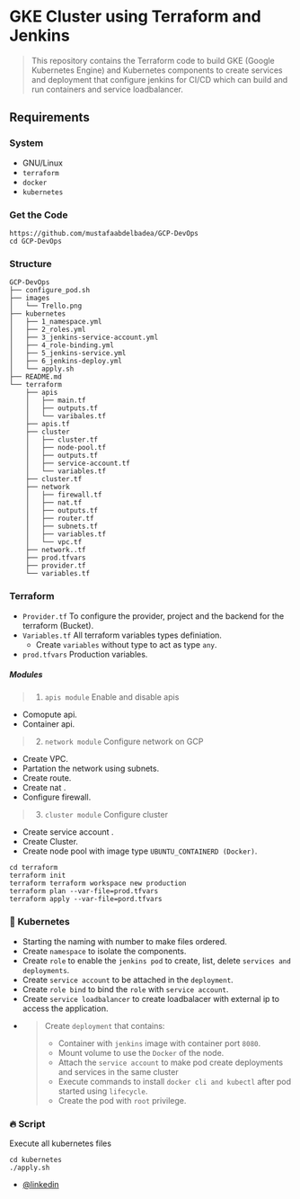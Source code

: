 # GKE Cluster using Terraform and Jenkins


>This repository contains the Terraform code to build GKE (Google Kubernetes Engine) and Kubernetes components to create services and deployment that configure jenkins for CI/CD which can build and run containers and service loadbalancer.  

## Requirements

### System

- GNU/Linux
- `terraform`
- `docker`
- `kubernetes`

### Get the Code
```
https://github.com/mustafaabdelbadea/GCP-DevOps
cd GCP-DevOps
```
### Structure

```
GCP-DevOps
├── configure_pod.sh
├── images
│   └── Trello.png
├── kubernetes
│   ├── 1_namespace.yml
│   ├── 2_roles.yml
│   ├── 3_jenkins-service-account.yml
│   ├── 4_role-binding.yml
│   ├── 5_jenkins-service.yml
│   ├── 6_jenkins-deploy.yml
│   └── apply.sh
├── README.md
└── terraform
    ├── apis
    │   ├── main.tf
    │   ├── outputs.tf
    │   └── varibales.tf
    ├── apis.tf
    ├── cluster
    │   ├── cluster.tf
    │   ├── node-pool.tf
    │   ├── outputs.tf
    │   ├── service-account.tf
    │   └── variables.tf
    ├── cluster.tf
    ├── network
    │   ├── firewall.tf
    │   ├── nat.tf
    │   ├── outputs.tf
    │   ├── router.tf
    │   ├── subnets.tf
    │   ├── variables.tf
    │   └── vpc.tf
    ├── network..tf
    ├── prod.tfvars
    ├── provider.tf
    └── variables.tf
```

### Terraform
- `Provider.tf` To configure the provider, project and the backend for the terraform (Bucket).
- `Variables.tf` All terraform variables types definiation.
    - Create `variables` without type to act as type `any`.
- `prod.tfvars` Production variables.
##### Modules

> 1. `apis module` Enable and disable apis 
- Comopute api.
- Container api.
> 2. `network module` Configure network on GCP 
- Create VPC.
- Partation the network using subnets.
- Create route.
- Create nat .
- Configure firewall.
> 3. `cluster module` Configure cluster
- Create service account .
- Create Cluster.
- Create node pool with image type `UBUNTU_CONTAINERD (Docker)`.

```
cd terraform 
terraform init
terraform terraform workspace new production
terraform plan --var-file=prod.tfvars
terraform apply --var-file=pord.tfvars 
```

### :ship: Kubernetes
- Starting the naming with number to make files ordered.
- Create `namespace` to isolate the components.
- Create `role` to enable the `jenkins pod` to create, list, delete `services and deployments`.
- Create `service account` to be attached in the `deployment`.
- Create `role bind` to bind the `role` with `service account`.
- Create `service loadbalancer` to create loadbalacer with external ip to access the application.
- >Create `deployment` that contains:
    > - Container with `jenkins` image with container port `8080`.
    > - Mount volume to use the `Docker` of the node.
    > - Attach the `service account` to make pod create deployments and services in the same cluster
    > - Execute commands to install `docker cli and kubectl` after pod started using `lifecycle`.
    > - Create the pod with `root` privilege.

### :fire: Script
Execute all kubernetes files
```
cd kubernetes
./apply.sh
```

- [@linkedin](https://www.linkedin.com/in/mustafa-abdelbadea/)
